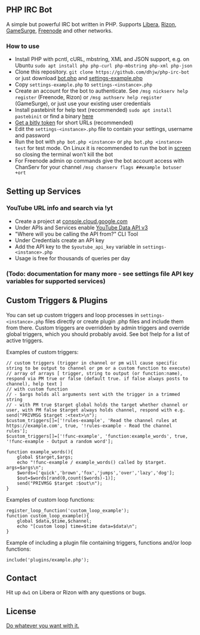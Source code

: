 ## PHP IRC Bot

A simple but powerful IRC bot written in PHP.
Supports [Libera](https://libera.chat), [Rizon](https://www.rizon.net), [GameSurge](https://gamesurge.net), [Freenode](https://freenode.net)
and other networks.

### How to use

- Install PHP with pcntl, cURL, mbstring, XML and JSON support, e.g. on Ubuntu
  `sudo apt install php php-curl php-mbstring php-xml php-json`
- Clone this repository. `git clone https://github.com/dhjw/php-irc-bot` or just
  download [bot.php](https://raw.githubusercontent.com/dhjw/php-irc-bot/master/bot.php)
  and [settings-example.php](https://raw.githubusercontent.com/dhjw/php-irc-bot/master/settings-example.php)
- Copy `settings-example.php` to `settings-<instance>.php`
- Create an account for the bot to authenticate. See `/msg nickserv help register` (Freenode, Rizon) or
  `/msg authserv help register` (GameSurge), or just use your existing user credentials
- Install pastebinit for help text (recommended) `sudo apt install pastebinit` or find a
  binary [here](https://pkgs.org/download/pastebinit)
- [Get a bitly token](https://bitly.com) for short URLs (recommended)
- Edit the `settings-<instance>.php` file to contain your settings, username and password
- Run the bot with `php bot.php <instance>` or `php bot.php <instance> test` for test mode. On Linux it is recommended
  to run the bot in [screen](https://www.google.com/search?q=linux+screen) so closing the terminal won't kill the bot
- For Freenode admin op commands give the bot account access with ChanServ for your channel
  `/msg chanserv flags ##example botuser +ort`

## Setting up Services

### YouTube URL info and search via !yt

- Create a project at [console.cloud.google.com](https://console.cloud.google.com/)
- Under APIs and Services enable [YouTube Data API v3](https://developers.google.com/youtube/v3/)
- "Where will you be calling the API from?" CLI Tool
- Under Credentials create an API key
- Add the API key to the `$youtube_api_key` variable in `settings-<instance>.php`
- Usage is free for thousands of queries per day

### (Todo: documentation for many more - see settings file API key variables for supported services)

## Custom Triggers & Plugins

You can set up custom triggers and loop processes in `settings-<instance>.php` files directly or create plugin .php
files and include them from there. Custom triggers are overridden by admin triggers and override global triggers, which
you should probably avoid. See bot !help for a list of active triggers.

Examples of custom triggers:

```
// custom triggers (trigger in channel or pm will cause specific string to be output to channel or pm or a custom function to execute)
// array of arrays [ trigger, string to output (or function:name), respond via PM true or false (default true. if false always posts to channel), help text ]
// with custom function
// - $args holds all arguments sent with the trigger in a trimmed string
// - with PM true $target global holds the target whether channel or user, with PM false $target always holds channel, respond with e.g. send("PRIVMSG $target :<text>\n");
$custom_triggers[]=['!rules-example', 'Read the channel rules at https://example.com', true, '!rules-example - Read the channel rules'];
$custom_triggers[]=['!func-example', 'function:example_words', true, '!func-example - Output a random word'];

function example_words(){
	global $target,$args;
	echo "!func-example / example_words() called by $target. args=$args\n";
	$words=['quick','brown','fox','jumps','over','lazy','dog'];
	$out=$words[rand(0,count($words)-1)];
	send("PRIVMSG $target :$out\n");
}
```

Examples of custom loop functions:

```
register_loop_function('custom_loop_example');
function custom_loop_example(){
	global $data,$time,$channel;
	echo "[custom loop] time=$time data=$data\n";
}
```

Example of including a plugin file containing triggers, functions and/or loop functions:

```
include('plugins/example.php');
```

## Contact

Hit up `dw1` on Libera or Rizon with any questions or bugs.

## License

[Do whatever you want with it.](https://github.com/dhjw/php-irc-bot/blob/master/LICENSE)
